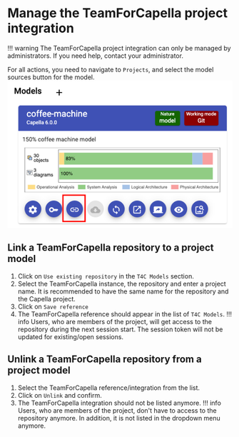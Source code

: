 <!--
 ~ SPDX-FileCopyrightText: Copyright DB Netz AG and the capella-collab-manager contributors
 ~ SPDX-License-Identifier: Apache-2.0
 -->

# Manage the TeamForCapella project integration

<!-- prettier-ignore -->
!!! warning
    The TeamForCapella project integration can only be managed by administrators.
    If you need help, contact your administrator.

For all actions, you need to navigate to `Projects`, and select the model
sources button for the model. <br /> ![Model sources](./open-modelsources.png)

## Link a TeamForCapella repository to a project model

1. Click on `Use existing repository` in the `T4C Models` section.
1. Select the TeamForCapella instance, the repository and enter a project name.
   It is recommended to have the same name for the repository and the Capella
   project.
1. Click on `Save reference`
1. The TeamForCapella reference should appear in the list of `T4C Models`.
   <!-- prettier-ignore -->
    !!! info
        Users, who are members of the project,
        will get access to the repository during the next session start.
        The session token will not be updated for existing/open sessions.

## Unlink a TeamForCapella repository from a project model

1. Select the TeamForCapella reference/integration from the list.
1. Click on `Unlink` and confirm.
1. The TeamForCapella integration should not be listed anymore.
   <!-- prettier-ignore -->
    !!! info
        Users, who are members of the project,
        don't have to access to the repository anymore.
        In addition, it is not listed in the dropdown menu anymore.
